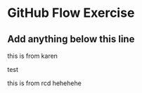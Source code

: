 # GitHub Flow Exercise

## Add anything below this line
this is from karen

test

this is from rcd hehehehe